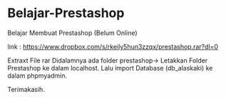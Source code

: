 # Belajar-Prestashop
Belajar Membuat Prestashop (Belum Online)

link : https://www.dropbox.com/s/rkeily5hun3zzqx/prestashop.rar?dl=0

Extraxt File rar 
Didalamnya ada folder prestashop-> Letakkan Folder Prestashop ke dalam localhost.
Lalu import Database (db_alaskaki) ke dalam phpmyadmin.


Terimakasih.
